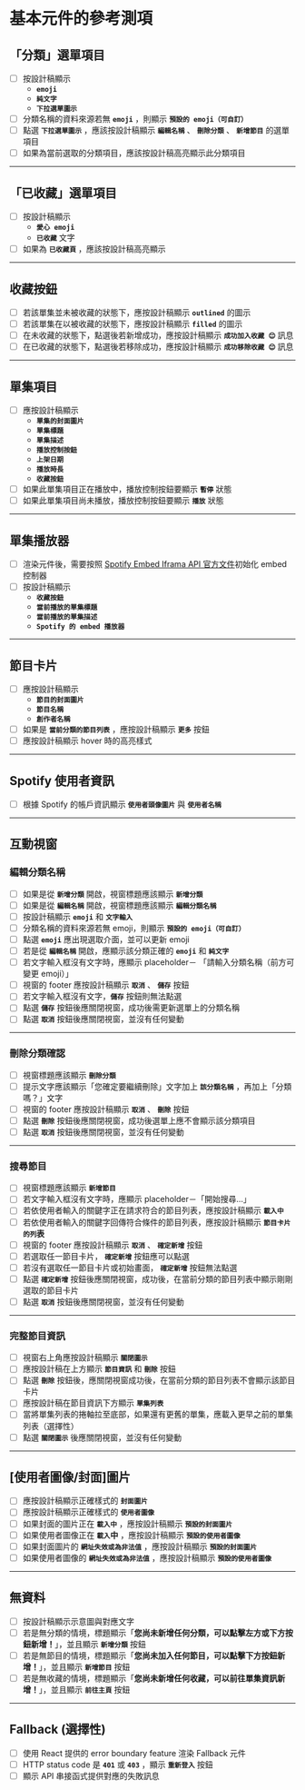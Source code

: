 # 基本元件的參考測項

## 「分類」選單項目

- [ ] 按設計稿顯示 
  - **`emoji`**
  - **`純文字`**
  - **`下拉選單圖示`**
- [ ] 分類名稱的資料來源若無 **`emoji`** ，則顯示 **`預設的 emoji（可自訂）`**
- [ ] 點選 **`下拉選單圖示`** ，應該按設計稿顯示 **`編輯名稱`** 、 **`刪除分類`** 、 **`新增節目`** 的選單項目
- [ ] 如果為當前選取的分類項目，應該按設計稿高亮顯示此分類項目

---

## 「已收藏」選單項目

- [ ] 按設計稿顯示
  - **`愛心 emoji`**
  - **`已收藏`** 文字
- [ ] 如果為 **`已收藏頁`** ，應該按設計稿高亮顯示

---

## 收藏按鈕

- [ ] 若該單集並未被收藏的狀態下，應按設計稿顯示 **`outlined`** 的圖示
- [ ] 若該單集在以被收藏的狀態下，應按設計稿顯示 **`filled`** 的圖示
- [ ] 在未收藏的狀態下，點選後若新增成功，應按設計稿顯示 **`成功加入收藏 😊`** 訊息
- [ ] 在已收藏的狀態下，點選後若移除成功，應按設計稿顯示 **`成功移除收藏 😊`** 訊息

---

## 單集項目

- [ ] 應按設計稿顯示
  - **`單集的封面圖片`**
  - **`單集標題`**
  - **`單集描述`**
  - **`播放控制按鈕`**
  - **`上架日期`**
  - **`播放時長`**
  - **`收藏按鈕`**
- [ ] 如果此單集項目正在播放中，播放控制按鈕要顯示 **`暫停`** 狀態
- [ ] 如果此單集項目尚未播放，播放控制按鈕要顯示 **`播放`** 狀態

---

## 單集播放器

- [ ] 渲染元件後，需要按照 [Spotify Embed Iframa API 官方文件](https://developer.spotify.com/documentation/embeds/references/iframe-api)初始化 embed 控制器
- [ ] 按設計稿顯示
  - **`收藏按鈕`**
  - **`當前播放的單集標題`**
  - **`當前播放的單集描述`**
  - **`Spotify 的 embed 播放器`**

---

## 節目卡片

- [ ] 應按設計稿顯示
  - **`節目的封面圖片`**
  - **`節目名稱`**
  - **`創作者名稱`**
- [ ] 如果是 **`當前分類的節目列表`** ，應按設計稿顯示 **`更多`** 按鈕
- [ ] 應按設計稿顯示 hover 時的高亮樣式

---

## Spotify 使用者資訊

- [ ] 根據 Spotify 的帳戶資訊顯示 **`使用者頭像圖片`** 與 **`使用者名稱`**

---

## 互動視窗

### 編輯分類名稱

- [ ] 如果是從 **`新增分類`** 開啟，視窗標題應該顯示 **`新增分類`**
- [ ] 如果是從 **`編輯名稱`** 開啟，視窗標題應該顯示 **`編輯分類名稱`**
- [ ] 按設計稿顯示 **`emoji`** 和 **`文字輸入`**
- [ ] 分類名稱的資料來源若無 emoji，則顯示 **`預設的 emoji（可自訂）`**
- [ ] 點選 **`emoji`** 應出現選取介面，並可以更新 emoji
- [ ] 若是從 **`編輯名稱`** 開啟，應顯示該分類正確的 **`emoji`** 和 **`純文字`**
- [ ] 若文字輸入框沒有文字時，應顯示 placeholder－ 「請輸入分類名稱（前方可變更 emoji）」
- [ ] 視窗的 footer 應按設計稿顯示 **`取消`** 、 **`儲存`** 按鈕
- [ ] 若文字輸入框沒有文字，**`儲存`** 按鈕則無法點選
- [ ] 點選 **`儲存`** 按鈕後應關閉視窗，成功後需更新選單上的分類名稱
- [ ] 點選 **`取消`** 按鈕後應關閉視窗，並沒有任何變動

---

### 刪除分類確認

- [ ] 視窗標題應該顯示 **`刪除分類`**
- [ ] 提示文字應該顯示「您確定要繼續刪除」文字加上 **`該分類名稱`** ，再加上「分類嗎？」文字
- [ ] 視窗的 footer 應按設計稿顯示 **`取消`** 、 **`刪除`** 按鈕
- [ ] 點選 **`刪除`** 按鈕後應關閉視窗，成功後選單上應不會顯示該分類項目
- [ ] 點選 **`取消`** 按鈕後應關閉視窗，並沒有任何變動

---

### 搜尋節目

- [ ] 視窗標題應該顯示 **`新增節目`**
- [ ] 若文字輸入框沒有文字時，應顯示 placeholder－「開始搜尋...」
- [ ] 若依使用者輸入的關鍵字正在請求符合的節目列表，應按設計稿顯示 **`載入中`**
- [ ] 若依使用者輸入的關鍵字回傳符合條件的節目列表，應按設計稿顯示 **`節目卡片的列`表**
- [ ] 視窗的 footer 應按設計稿顯示 **`取消`** 、 **`確定新增`** 按鈕
- [ ] 若選取任一節目卡片， **`確定新增`** 按鈕應可以點選
- [ ] 若沒有選取任一節目卡片或初始畫面， **`確定新增`** 按鈕無法點選
- [ ] 點選 **`確定新增`** 按鈕後應關閉視窗，成功後，在當前分類的節目列表中顯示剛剛選取的節目卡片
- [ ] 點選 **`取消`** 按鈕後應關閉視窗，並沒有任何變動

---

### 完整節目資訊

- [ ] 視窗右上角應按設計稿顯示 **`關閉圖示`**
- [ ] 應按設計稿在上方顯示 **`節目資訊`** 和 **`刪除`** 按鈕
- [ ] 點選 **`刪除`** 按鈕後，應關閉視窗成功後，在當前分類的節目列表不會顯示該節目卡片
- [ ] 應按設計稿在節目資訊下方顯示 **`單集列表`**
- [ ] 當將單集列表的捲軸拉至底部，如果還有更舊的單集，應載入更早之前的單集列表（選擇性）
- [ ] 點選 **`關閉圖示`** 後應關閉視窗，並沒有任何變動

---

## [使用者圖像/封面]圖片

- [ ] 應按設計稿顯示正確樣式的 **`封面圖片`**
- [ ] 應按設計稿顯示正確樣式的 **`使用者圖像`**
- [ ] 如果封面的圖片正在 **`載入中`** ，應按設計稿顯示 **`預設的封面圖片`**
- [ ] 如果使用者圖像正在 **`載入`中** ，應按設計稿顯示 **`預設的使用者圖像`**
- [ ] 如果封面圖片的 **`網址失效或為非法值`** ，應按設計稿顯示 **`預設的封面圖片`**
- [ ] 如果使用者圖像的 **`網址失效或為非法值`** ，應按設計稿顯示 **`預設的使用者圖像`**

---

## 無資料

- [ ] 按設計稿顯示示意圖與對應文字
- [ ] 若是無分類的情境，標題顯示「**您尚未新增任何分類，可以點擊左方或下方按鈕新增！**」，並且顯示 **`新增分類`** 按鈕
- [ ] 若是無節目的情境，標題顯示「**您尚未加入任何節目，可以點擊下方按鈕新增！**」，並且顯示 **`新增節目`** 按鈕
- [ ] 若是無收藏的情境，標題顯示「**您尚未新增任何收藏，可以前往單集資訊新增！**」，並且顯示 **`前往主頁`** 按鈕

---

## Fallback (選擇性)

- [ ] 使用 React 提供的 error boundary feature 渲染 Fallback 元件
- [ ] HTTP status code 是 **`401`** 或 **`403`** ，顯示 **`重新登入`** 按鈕
- [ ] 顯示 API 串接函式提供對應的失敗訊息